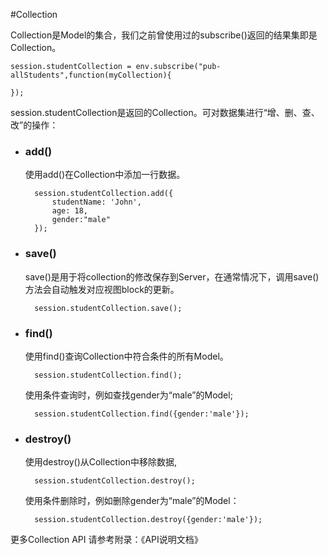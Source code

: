 #Collection

Collection是Model的集合，我们之前曾使用过的subscribe()返回的结果集即是Collection。

	session.studentCollection = env.subscribe("pub-allStudents",function(myCollection){

    });
    
session.studentCollection是返回的Collection。可对数据集进行“增、删、查、改”的操作：

* ### add()

	使用add()在Collection中添加一行数据。
	
		session.studentCollection.add({
			studentName: 'John',
			age: 18,
			gender:"male"			 		
		});
		

* ### save()

	save()是用于将collection的修改保存到Server，在通常情况下，调用save()方法会自动触发对应视图block的更新。
	
		session.studentCollection.save();

	
	
* ### find()

	使用find()查询Collection中符合条件的所有Model。
	
	    session.studentCollection.find();
	
	使用条件查询时，例如查找gender为“male”的Model;
	
		session.studentCollection.find({gender:'male'});
		
		
* ### destroy()

	使用destroy()从Collection中移除数据,
	
		session.studentCollection.destroy();
		
	使用条件删除时，例如删除gender为“male”的Model：
	
		session.studentCollection.destroy({gender:'male'});


更多Collection API 请参考附录：《API说明文档》	
